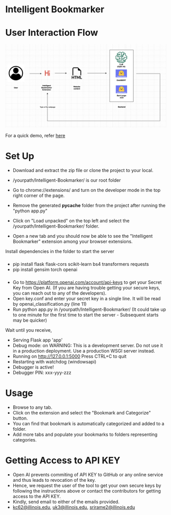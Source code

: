 # Intelligent Bookmarker

# User Interaction Flow
![Alt Text](images/user_interaction_flow.png) 

For a quick demo, refer [here](https://illinois.zoom.us/rec/share/mUqsMp2FGyJ6oTAbdhjBAJB--Q7-ULspJV4Af8EDBE8i3eZHYGwciY91iaULPGi2.OIxk56vdq50l6sKr?startTime=1684021005000)

# Set Up
* Download and extract the zip file or clone the project to your local.
* /yourpath/Intelligent-Bookmarker/ is our root folder

* Go to chrome://extensions/ and turn on the developer mode in the top right corner of the page.
* Remove the generated __pycache__ folder from the project after running the "python app.py"
* Click on "Load unpacked" on the top left and select the /yourpath/Intelligent-Bookmarker/ folder.
* Open a new tab and you should now be able to see the "Intelligent Bookmarker" extension among your browser extensions.

Install dependencies in the folder to start the server
###
* pip install flask flask-cors scikit-learn bs4 transformers requests
* pip install gensim torch openai
###
* Go to https://platform.openai.com/account/api-keys to get your Secret Key from Open AI. (If you are having trouble getting your secure keys, you can reach out to any of the developers).
* Open key.conf and enter your secret key in a single line. It will be read by openai_classification.py (line 11)
* Run python app.py in /yourpath/Intelligent-Bookmarker/ (It could take up to one minute for the first time to start the server - Subsequent starts may be quicker)

Wait until you receive,  

 * Serving Flask app 'app'
 * Debug mode: on
WARNING: This is a development server. Do not use it in a production deployment. Use a production WSGI server instead.
 * Running on http://127.0.0.1:5000
Press CTRL+C to quit
 * Restarting with watchdog (windowsapi)
 * Debugger is active!
 * Debugger PIN: xxx-yyy-zzz

# Usage

* Browse to any tab.
* Click on the extension and select the "Bookmark and Categorize" button.
* You can find that bookmark is automatically categorized and added to a folder.
* Add more tabs and populate your bookmarks to folders representing categories.

# Getting Access to API KEY
* Open AI prevents commiting of API KEY to GitHub or any online service and thus leads to revocation of the key.
* Hence, we request the user of the tool to get your own secure keys by following the instructions above or contact the contributors for getting access to the API KEY.
* Kindly, send email to either of the emails provided.
* kc62@illinois.edu, uk3@illinois.edu, srirame2@illinois.edu
